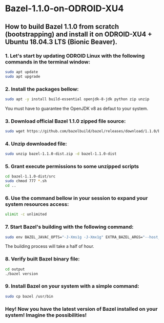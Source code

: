 # Bazel-1.1.0-on-ODROID-XU4
## How to build Bazel 1.1.0 from scratch (bootstrapping) and install it on ODROID-XU4 + Ubuntu 18.04.3 LTS (Bionic Beaver).

### 1. Let's start by updating ODROID Linux with the following commands in the terminal window:
```bash
sudo apt update
sudo apt upgrade
```
### 2. Install the packages bellow:
```bash
sudo apt -y install build-essential openjdk-8-jdk python zip unzip
```
You must have to guarantee the OpenJDK v8 as defaut to your system.
### 3. Download official Bazel 1.1.0 zipped file source:
```bash
sudo wget https://github.com/bazelbuild/bazel/releases/download/1.1.0/bazel-1.1.0-dist.zip
```
### 4. Unzip downloaded file:
```bash
sudo unzip bazel-1.1.0-dist.zip -d bazel-1.1.0-dist
```
### 5. Grant execute permissions to some unzipped scripts
```bash
cd bazel-1.1.0-dist/src
sudo chmod 777 *.sh
cd ..
```
### 6. Use the command bellow in your session to expand your system resources access:
```bash
ulimit -c unlimited
```
### 7. Start Bazel's building with the following command:
```bash
sudo env BAZEL_JAVAC_OPTS="-J-Xms1g -J-Xmx1g" EXTRA_BAZEL_ARGS="--host_javabase=@local_jdk//:jdk --discard_analysis_cache --nokeep_state_after_build --notrack_incremental_state" bash ./compile.sh
```
The building process will take a half of hour.
### 8. Verify built Bazel binary file:
```bash
cd output
./bazel version
```
### 9. Install Bazel on your system with a simple command:
```bash
sudo cp bazel /usr/bin
```
### Hey! Now you have the latest version of Bazel installed on your system! Imagine the possibilities!
